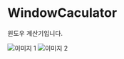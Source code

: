 # WindowCaculator
윈도우 계산기입니다.

![이미지 1](https://user-images.githubusercontent.com/76644376/186853191-93888a58-d506-48a4-88df-0b9c982e8d15.png)
![이미지 2](https://user-images.githubusercontent.com/76644376/186853201-ef0dcd88-17d8-4d6c-8c67-6446921cb200.png)
